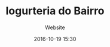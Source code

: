 ---
layout: post
category: work
tags: website
title: 'Iogurteria do Bairro'
subtitle: 'Website'
desc: "A frozen yoghurt shop that also was funded via Shark Tank Portugal."
client: ''
date: 2016-10-19 15:30
uri: 'http://iogurteriadobairro.pt/'
image:
 - url: '../../images/work/wellclub.jpg'
permalink: /work/wellclub
links: 
 - website: http://iogurteriadobairro.pt/
sitemap: false
---